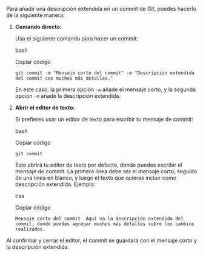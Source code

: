 Para añadir una descripción extendida en un commit de Git, puedes hacerlo de la siguiente manera:

1. **Comando directo:**
    
    Usa el siguiente comando para hacer un commit:
    
    bash
    
    Copiar código
    
    `git commit -m "Mensaje corto del commit" -m "Descripción extendida del commit con muchos más detalles."`
    
    En este caso, la primera opción `-m` añade el mensaje corto, y la segunda opción `-m` añade la descripción extendida.
    
2. **Abrir el editor de texto:**
    
    Si prefieres usar un editor de texto para escribir tu mensaje de commit:
    
    bash
    
    Copiar código
    
    `git commit`
    
    Esto abrirá tu editor de texto por defecto, donde puedes escribir el mensaje de commit. La primera línea debe ser el mensaje corto, seguido de una línea en blanco, y luego el texto que quieras incluir como descripción extendida. Ejemplo:
    
    css
    
    Copiar código
    
    `Mensaje corto del commit  Aquí va la descripción extendida del commit, donde puedes agregar muchos más detalles sobre los cambios realizados.`
    

Al confirmar y cerrar el editor, el commit se guardará con el mensaje corto y la descripción extendida.
